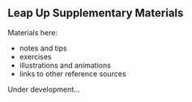 ## Leap Up Supplementary Materials

Materials here:

* notes and tips
* exercises
* illustrations and animations
* links to other reference sources

Under development...

